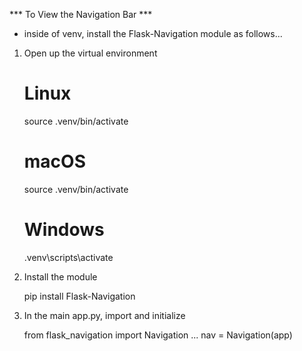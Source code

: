 *** To View the Navigation Bar ***
- inside of venv, install the Flask-Navigation module as follows...
1. Open up the virtual environment
    # Linux
    source .venv/bin/activate

    # macOS
    source .venv/bin/activate

    # Windows
    .venv\scripts\activate
2. Install the module

    pip install Flask-Navigation
    
3. In the main app.py, import and initialize

    from flask_navigation import Navigation
    ...
    nav = Navigation(app)
    
